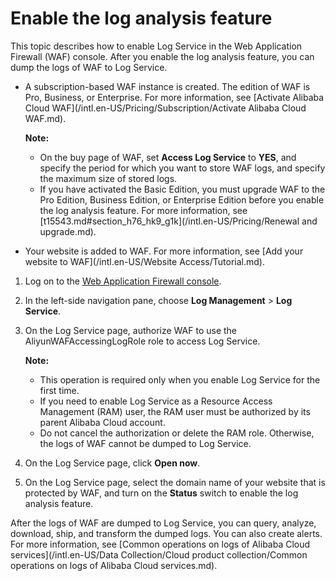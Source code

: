 # Enable the log analysis feature

This topic describes how to enable Log Service in the Web Application Firewall \(WAF\) console. After you enable the log analysis feature, you can dump the logs of WAF to Log Service.

-   A subscription-based WAF instance is created. The edition of WAF is Pro, Business, or Enterprise. For more information, see [Activate Alibaba Cloud WAF](/intl.en-US/Pricing/Subscription/Activate Alibaba Cloud WAF.md).

    **Note:**

    -   On the buy page of WAF, set **Access Log Service** to **YES**, and specify the period for which you want to store WAF logs, and specify the maximum size of stored logs.
    -   If you have activated the Basic Edition, you must upgrade WAF to the Pro Edition, Business Edition, or Enterprise Edition before you enable the log analysis feature. For more information, see [t15543.md\#section\_h76\_hk9\_g1k](/intl.en-US/Pricing/Renewal and upgrade.md).
-   Your website is added to WAF. For more information, see [Add your website to WAF](/intl.en-US/Website Access/Tutorial.md).

1.  Log on to the [Web Application Firewall console](https://yundun.console.aliyun.com/?p=waf).

2.  In the left-side navigation pane, choose **Log Management** \> **Log Service**.

3.  On the Log Service page, authorize WAF to use the AliyunWAFAccessingLogRole role to access Log Service.

    **Note:**

    -   This operation is required only when you enable Log Service for the first time.
    -   If you need to enable Log Service as a Resource Access Management \(RAM\) user, the RAM user must be authorized by its parent Alibaba Cloud account.
    -   Do not cancel the authorization or delete the RAM role. Otherwise, the logs of WAF cannot be dumped to Log Service.
4.  On the Log Service page, click **Open now**.

5.  On the Log Service page, select the domain name of your website that is protected by WAF, and turn on the **Status** switch to enable the log analysis feature.


After the logs of WAF are dumped to Log Service, you can query, analyze, download, ship, and transform the dumped logs. You can also create alerts. For more information, see [Common operations on logs of Alibaba Cloud services](/intl.en-US/Data Collection/Cloud product collection/Common operations on logs of Alibaba Cloud services.md).

